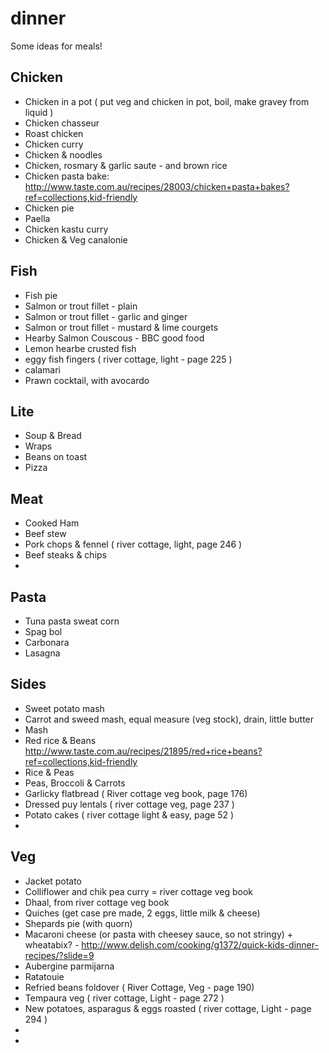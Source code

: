 # dinner
Some ideas for meals!

## Chicken

* Chicken in a pot ( put veg and chicken in pot, boil, make gravey from liquid )
* Chicken chasseur
* Roast chicken
* Chicken curry
* Chicken & noodles
* Chicken, rosmary & garlic saute - and brown rice
* Chicken pasta bake: http://www.taste.com.au/recipes/28003/chicken+pasta+bakes?ref=collections,kid-friendly
* Chicken pie
* Paella
* Chicken kastu curry
* Chicken & Veg canalonie


## Fish

* Fish pie
* Salmon or trout fillet - plain
* Salmon or trout fillet - garlic and ginger
* Salmon or trout fillet - mustard & lime courgets
* Hearby Salmon Couscous - BBC good food
* Lemon hearbe crusted fish
* eggy fish fingers ( river cottage, light - page 225 )
* calamari
* Prawn cocktail, with avocardo

## Lite

* Soup & Bread
* Wraps
* Beans on toast
* Pizza


## Meat

* Cooked Ham
* Beef stew
* Pork chops & fennel ( river cottage, light, page 246 )
* Beef steaks & chips
* 

## Pasta

* Tuna pasta sweat corn
* Spag bol
* Carbonara
* Lasagna

## Sides

* Sweet potato mash
* Carrot and sweed mash, equal measure (veg stock), drain, little butter
* Mash
* Red rice & Beans http://www.taste.com.au/recipes/21895/red+rice+beans?ref=collections,kid-friendly
* Rice & Peas
* Peas, Broccoli & Carrots
* Garlicky flatbread ( River cottage veg book, page 176)
* Dressed puy lentals ( river cottage veg, page 237 )
* Potato cakes ( river cottage light & easy, page 52 )
* 

## Veg

* Jacket potato
* Colliflower and chik pea curry = river cottage veg book
* Dhaal, from river cottage veg book
* Quiches (get case pre made, 2 eggs, little milk & cheese)
* Shepards pie (with quorn)
* Macaroni cheese (or pasta with cheesey sauce, so not stringy) + wheatabix? - http://www.delish.com/cooking/g1372/quick-kids-dinner-recipes/?slide=9
* Aubergine parmijarna
* Ratatouie
* Refried beans foldover ( River Cottage, Veg - page 190)
* Tempaura veg ( river cottage, Light - page 272 )
* New potatoes, asparagus & eggs roasted ( river cottage, Light - page 294 )
* 
* 
